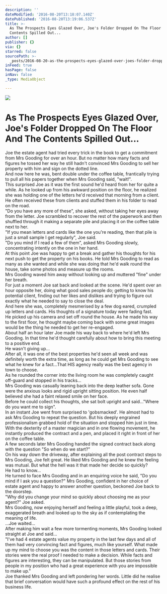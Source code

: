 ```yaml
---
description: ''
dateModified: '2016-08-20T13:18:07.140Z'
datePublished: '2016-08-20T13:19:06.537Z'
title: >-
  As The Prospects Eyes Glazed Over, Joe's Folder Dropped On The Floor And The
  Contents Spilled Out...
author: []
publisher: {}
via: {}
starred: false
sourcePath: >-
  _posts/2016-08-20-as-the-prospects-eyes-glazed-over-joes-folder-dropped-on-t.md
inFeed: true
hasPage: false
inNav: false
_type: MediaObject

---
```

![](https://the-grid-user-content.s3-us-west-2.amazonaws.com/bf06f92e-a497-4be1-92ba-3700b2c605b8.jpg)

# As The Prospects Eyes Glazed Over, Joe's Folder Dropped On The Floor And The Contents Spilled Out...

Joe the estate agent had tried every trick in the book to get a commitment from Mrs Gooding for over an hour. But no matter how many facts and figures he tossed her way he still hadn't convinced Mrs Gooding to sell her property with him and sign on the dotted line.  
And now here he was, bent double under the coffee table, frantically trying to pull all his papers together when Mrs Gooding said, "wait!".  
This surprised Joe as it was the first sound he'd heard from her for quite a while. As he looked up from his awkward position on the floor, he realized she was holding one of the letters he'd received that morning from a client. He often received these from clients and stuffed them in his folder to read on the road.  
"Do you have any more of these", she asked, without taking her eyes away from the letter. Joe scrambled to recover the rest of the paperwork and then shuffled through it making a separate pile and placing it on the coffee table next to her.  
"If you mean letters and cards like the one you're reading, then that pile is just a small sample I get regularly", Joe said.  
"Do you mind if I read a few of them", asked Mrs Gooding slowly, concentrating intently on the one in her hand.  
At this point Joe was happy to get a break and gather his thoughts for his next push to get the property on his books. He told Mrs Gooding to read as many as she wanted and while she was doing that he'd walk round the house, take some photos and measure up the rooms.  
Mrs Gooding waved him away without looking up and muttered "fine" under her breath.   
For just a moment Joe sat back and looked at the scene. He'd spent over an hour opposite her, doing what good sales people do; getting to know his potential client, finding out her likes and dislikes and trying to figure out exactly what he needed to say to close the deal.   
And here she was, completely mesmerised by a few dog eared, crumpled up letters and cards. His thoughts of a signature today were fading fast.  
He picked up his camera and set off round the house. As he made his way to the first floor, he thought maybe coming back with some great images would be the thing he needed to get her re-engaged.  
About half an hour later Joe made his way back to where he'd left Mrs Gooding. In that time he'd thought carefully about how to bring this meeting to a positive end.  
He wasn't giving up...  
After all, it was one of the best properties he'd seen all week and was definitely worth the extra time, as long as he could get Mrs Gooding to see what he knew for a fact...That HIS agency really was the best agency in town to choose.  
As he rounded the corner into the living room he was completely caught off-guard and stopped in his tracks...  
Mrs Gooding was casually leaning back into the deep leather sofa. Gone were the anxious looks and rigid upright sitting position. He even half believed she had a faint relaxed smile on her face.  
Before he could collect his thoughts, she sat bolt upright and said..."Where do you want me to sign".  
In an instant Joe went from surprised to 'gobsmacked'. He almost had to ask Mrs Gooding to repeat the question. But his deeply engrained professionalism grabbed hold of the situation and stopped him just in time.  
With the dexterity of a master magician and in one flowing movement, he instantly produced the contract and a pen, and placed it right in front of her on the coffee table.  
A few seconds later Mrs Gooding handed the signed contract back along with the question "So when do we start?"  
On his way down the driveway, after explaining all the post contract steps to Mrs Gooding, Joe felt great. He liked Mrs Gooding and he knew the feeling was mutual. But what the hell was it that made her decide so quickly?  
He had to know...  
He turned to face Mrs Gooding and in an enquiring voice he said, "Do you mind if I ask you a question?" Mrs Gooding, confident in her choice of estate agent and happy to answer another question, beckoned Joe back to the doorstep.  
"Why did you change your mind so quickly about choosing me as your agent?" Joe asked.  
Mrs Gooding, now enjoying herself and feeling a little playful, took a deep, exaggerated breath and looked up to the sky as if contemplating the meaning of life.  
...Joe waited...  
After making him wait a few more tormenting moments, Mrs Gooding looked straight at Joe and said...  
"I've had 4 estate agents value my property in the last few days and all of them had very convincing fact and figures, much like yourself. What made up my mind to choose you was the content in those letters and cards. Their stories were the real proof I needed to make a decision. While facts and figures are interesting, they can be manipulated. But those stories from people in my position who had a great experience with you are impossible to make up."  
Joe thanked Mrs Gooding and left pondering her words. Little did he realise that brief conversation would have such a profound effect on the rest of his business life.